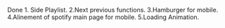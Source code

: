 Done 1. Side Playlist.
2.Next previous functions.
3.Hamburger for mobile.
4.Alinement of spotify main page for mobile.
5.Loading Animation.